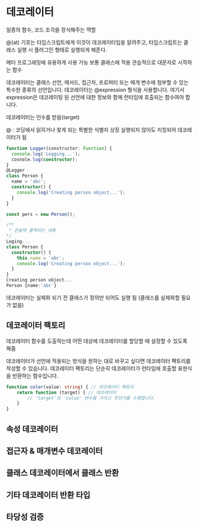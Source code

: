 # 데코레이터
일종의 함수, 코드 조각을 장식해주는 역할

@(at) 기호는 타입스크립트에게 이것이 데코레이터임을 알려주고, 타입스크립트는 클래스 실행 시 플러그인 형태로 실행되게 해준다.


메타 프로그래밍에 유용하게 사용 가능
보통 클래스에 적용
관습적으로 대문자로 시작하는 함수

데코레이터는 클래스 선언, 메서드, 접근자, 프로퍼티 또는 매개 변수에 첨부할 수 있는 특수한 종류의 선언입니다. 데코레이터는 @expression 형식을 사용합니다. 여기서 expression은 데코레이팅 된 선언에 대한 정보와 함께 런타임에 호출되는 함수여야 합니다.

데코레이터는 인수를 받음(target)

@ : 코딩에서 읽히거나 찾게 되는 특별한 식별자 상징
실행되지 않아도 지칭되어 데코레이터가 됨

```ts
function Logger(constructor: Function) {
  console.log('Logging...');
  cosnole.log(constructor);
}
@Logger
class Person {
  name = 'abc';
  constructor() {
    console.log('Creating person object...');
  }
}

const pers = new Person();

/** 
 * 콘솔에 출력되는 내용
*/
Loging...
class Person {
  constructor() {
    this.name = 'abc';
    console.log('Creating person object...');
  }
}
Creating person object...
Person {name:'abc'}
```

데코레이터는 실체화 되기 전 클래스가 정의만 되어도 실행 됨
(클래스를 실체화할 필요가 없음)

## 데코레이터 팩토리
데코레이터 함수를 도출하는데 어떤 대상에 데코레이터를 할당할 때 설정할 수 있도록 해줌

데코레이터가 선언에 적용되는 방식을 원하는 대로 바꾸고 싶다면 데코레이터 팩토리를 작성할 수 있습니다. 데코레이터 팩토리는 단순히 데코레이터가 런타임에 호출할 표현식을 반환하는 함수입니다.

```ts
function color(value: string) { // 데코레이터 팩토리
    return function (target) { // 데코레이터
        // 'target'과 'value' 변수를 가지고 무언가를 수행합니다.
    }
}
```


## 속성 데코레이터

## 접근자 & 매개변수 데코레이터

## 클래스 데코레이터에서 클래스 반환

## 기타 데코레이터 반환 타입

## 타당성 검증

